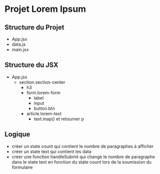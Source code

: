 # Projet Lorem Ipsum

## Structure du Projet

- App.jsx
- data.js
- main.jsx

## Structure du JSX

- App.jsx
  - section.section-center
    - h3
    - form.lorem-form
      - label
      - input
      - button.btn
    - article.lorem-text
      - text.map() et retourner p

## Logique

- créer un state count qui contient le nombre de paragraphes à afficher
- créer un state text qui contient les data
- créer une fonction handleSubmit qui change le nombre de paragraphe dans le state text en fonction du state count lors de la soumission du formulaire
